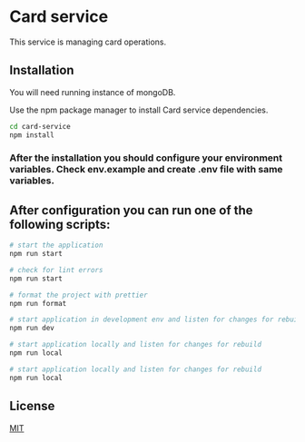 # Card service

This service is managing card operations.

## Installation

You will need running instance of mongoDB.

Use the npm package manager to install Card service dependencies.

```bash
cd card-service
npm install
```
### After the installation you should configure your environment variables. Check env.example and create .env file with same variables.


## After configuration you can run one of the following scripts:

```bash
# start the application
npm run start

# check for lint errors
npm run start

# format the project with prettier
npm run format

# start application in development env and listen for changes for rebuild
npm run dev

# start application locally and listen for changes for rebuild
npm run local

# start application locally and listen for changes for rebuild
npm run local
```

## License

[MIT](https://choosealicense.com/licenses/mit/)